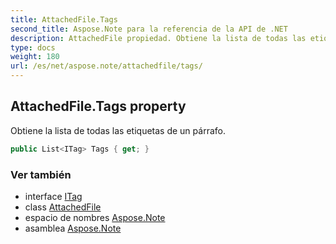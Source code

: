 ```yaml
---
title: AttachedFile.Tags
second_title: Aspose.Note para la referencia de la API de .NET
description: AttachedFile propiedad. Obtiene la lista de todas las etiquetas de un párrafo.
type: docs
weight: 180
url: /es/net/aspose.note/attachedfile/tags/
---
```

## AttachedFile.Tags property

Obtiene la lista de todas las etiquetas de un párrafo.

```csharp
public List<ITag> Tags { get; }
```

### Ver también

* interface [ITag](../../itag/)
* class [AttachedFile](../)
* espacio de nombres [Aspose.Note](../../attachedfile/)
* asamblea [Aspose.Note](../../../)


